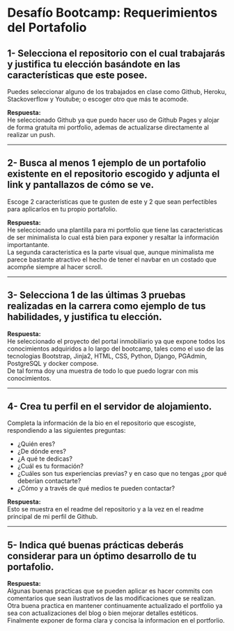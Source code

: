 # Desafío Bootcamp: Requerimientos del Portafolio

## 1- Selecciona el repositorio con el cual trabajarás y justifica tu elección basándote en las características que este posee.  
Puedes seleccionar alguno de los trabajados en clase como Github, Heroku, Stackoverflow y Youtube; o escoger otro que más te acomode.

**Respuesta:**  
He seleccionado Github ya que puedo hacer uso de Github Pages y alojar de forma gratuita mi portfolio, ademas de actualizarse directamente al realizar un push.

---

## 2- Busca al menos 1 ejemplo de un portafolio existente en el repositorio escogido y adjunta el link y pantallazos de cómo se ve.  
Escoge 2 características que te gusten de este y 2 que sean perfectibles para aplicarlos en tu propio portafolio.

**Respuesta:**  
He seleccionado una plantilla para mi portfolio que tiene las caracteristicas de ser minimalista lo cual está bien para exponer y resaltar la información importantante.  
La segunda caracteristica es la parte visual que, aunque minimalista me parece bastante atractivo el hecho de tener el navbar en un costado que acompñe siempre al hacer scroll.

---

## 3- Selecciona 1 de las últimas 3 pruebas realizadas en la carrera como ejemplo de tus habilidades, y justifica tu elección.

**Respuesta:**  
He seleccionado el proyecto del portal inmobiliario ya que expone todos los conocimientos adquiridos a lo largo del bootcamp, tales como el uso de las tecnologias Bootstrap, Jinja2, HTML, CSS, Python, Django, PGAdmin, PostgreSQL y docker compose.  
De tal forma doy una muestra de todo lo que puedo lograr con mis conocimientos.

---

## 4- Crea tu perfil en el servidor de alojamiento.  
Completa la información de la bio en el repositorio que escogiste, respondiendo a las siguientes preguntas:  
- ¿Quién eres?  
- ¿De dónde eres?  
- ¿A qué te dedicas?  
- ¿Cuál es tu formación?  
- ¿Cuáles son tus experiencias previas? y en caso que no tengas ¿por qué deberían contactarte?  
- ¿Cómo y a través de qué medios te pueden contactar?

**Respuesta:**  
Esto se muestra en el readme del repositorio y a la vez en el readme principal de mi perfil de Github.

---

## 5- Indica qué buenas prácticas deberás considerar para un óptimo desarrollo de tu portafolio.

**Respuesta:**  
Algunas buenas practicas que se pueden aplicar es hacer commits con comentarios que sean ilustrativos de las modificaciones que se realizan.  
Otra buena practica en mantener continuamente actualizado el portfolio ya sea con actualizaciones del blog o bien mejorar detalles estéticos.  
Finalmente exponer de forma clara y concisa la informacion en el portforlio.
